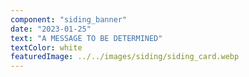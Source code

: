 ```yaml
---
component: "siding_banner"
date: "2023-01-25"
text: "A MESSAGE TO BE DETERMINED"
textColor: white
featuredImage: ../../images/siding/siding_card.webp
---
```

